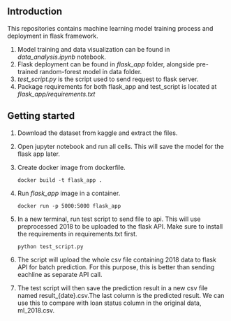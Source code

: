 ## Introduction

This repositories contains machine learning model training process and deployment in flask framework.

1. Model training and data visualization can be found in *data_analysis.ipynb* notebook.
2. Flask deployment can be found in *flask_app* folder, alongside pre-trained random-forest model in data folder.
3. *test_script.py* is the script used to send request to flask server.
4. Package requirements for both flask_app and test_script is located at *flask_app/requirements.txt*


## Getting started

1. Download the dataset from kaggle and extract the files.

1. Open jupyter notebook and run all cells. This will save the model for the flask app later.

2. Create docker image from dockerfile.

    `docker build -t flask_app .`
    
2. Run *flask_app* image in a container.

    `docker run -p 5000:5000 flask_app`

3. In a new terminal, run test script to send file to api. This will use preprocessed 2018 to be uploaded to the flask API. 
    Make sure to install the requirements in requirements.txt first.

    `python test_script.py`

4. The script will upload the whole csv file containing 2018 data to flask API for batch prediction. For this purpose, this is better than sending eachline as separate API call.

5. The test script will then save the prediction result in a new csv file named result_{date}.csv.The last column is the predicted result. We can use this to compare with loan status column in the original data, ml_2018.csv.
